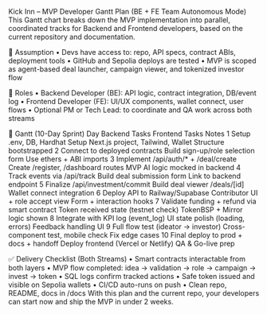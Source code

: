 Kick Inn – MVP Developer Gantt Plan (BE + FE Team Autonomous Mode)
This Gantt chart breaks down the MVP implementation into parallel, coordinated tracks for Backend and Frontend developers, based on the current repository and documentation.

🧠 Assumption
	•	Devs have access to: repo, API specs, contract ABIs, deployment tools
	•	GitHub and Sepolia deploys are tested
	•	MVP is scoped as agent-based deal launcher, campaign viewer, and tokenized investor flow

👥 Roles
	•	Backend Developer (BE): API logic, contract integration, DB/event log
	•	Frontend Developer (FE): UI/UX components, wallet connect, user flows
	•	Optional PM or Tech Lead: to coordinate and QA work across both streams

📅 Gantt (10-Day Sprint)
Day
Backend Tasks
Frontend Tasks
Notes
1
Setup .env, DB, Hardhat
Setup Next.js project, Tailwind, Wallet
Structure bootstrapped
2
Connect to deployed contracts
Build sign-up/role selection form
Use ethers + ABI imports
3
Implement /api/auth/* + /deal/create
Create /register, /dashboard routes
MVP AI logic mocked in backend
4
Track events via /api/track
Build deal submission form
Link to backend endpoint
5
Finalize /api/investment/commit
Build deal viewer /deals/[id]
Wallet connect integration
6
Deploy API to Railway/Supabase
Contributor UI + role accept view
Form + interaction hooks
7
Validate funding + refund via smart contract
Token received state (testnet check)
TokenBSP + Mirror logic shown
8
Integrate with KPI log (event_log)
UI state polish (loading, errors)
Feedback handling UI
9
Full flow test (ideator → investor)
Cross-component test, mobile check
Fix edge cases
10
Final deploy to prod + docs + handoff
Deploy frontend (Vercel or Netlify)
QA & Go-live prep

✅ Delivery Checklist (Both Streams)
	•	Smart contracts interactable from both layers
	•	MVP flow completed: idea → validation → role → campaign → invest → token
	•	SQL logs confirm tracked actions
	•	Safe token issued and visible on Sepolia wallets
	•	CI/CD auto-runs on push
	•	Clean repo, README, docs in /docs
With this plan and the current repo, your developers can start now and ship the MVP in under 2 weeks.
